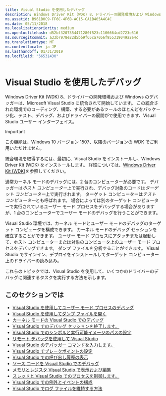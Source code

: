 ```yaml
---
title: Visual Studio を使用したデバッグ
description: Windows Driver Kit (WDK) 8、ドライバーの開発環境および Windows のデバッガーは、Microsoft Visual Studio に統合されて開始しています。
ms.assetid: B961B0C9-FF6C-4F6B-AC15-CA1B405A4C4C
ms.date: 05/11/2018
ms.localizationpriority: medium
ms.openlocfilehash: d52bf3207354471280f523c1106664cd2723e516
ms.sourcegitcommit: a33b7978e22d5bb9f65ca7056f955319049a2e4c
ms.translationtype: MT
ms.contentlocale: ja-JP
ms.lasthandoff: 01/31/2019
ms.locfileid: "56531430"
---
```

# <a name="debugging-using-visual-studio"></a>Visual Studio を使用したデバッグ

Windows Driver Kit (WDK) 8、ドライバーの開発環境および Windows のデバッガーは、Microsoft Visual Studio に統合されて開始しています。 この統合された環境でのコーディング、構築、する必要があるツールのほとんどをパッケージ化、テスト、デバッグ、およびドライバーの展開がで使用できます、Visual Studio ユーザー インターフェイス。

> [!IMPORTANT]
> この機能は、Windows 10 バージョン 1507、以降のバージョンの WDK でご利用いただけません。
>
 
統合環境を取得するには、最初に、Visual Studio をインストールし、Windows Driver Kit (WDK) をインストールします。 詳細については、[Windows Driver Kit (WDK)](https://go.microsoft.com/fwlink/p?linkid=391063)を参照してください。

通常カーネル モードのデバッグには、2 台のコンピューターが必要です。 デバッガーは*ホスト コンピューター*上で実行され、デバッグ対象のコードは*ターゲット コンピューター*上で実行されます。 ターゲット コンピューターは*テスト コンピューター*とも呼ばれます。 場合によっては別のターゲット コンピューターで実行されているユーザー モード プロセスをデバッグする場合がありますが、1 台のコンピューターでユーザー モードのデバッグを行うことができます。

Visual Studio 環境では、カーネル モードとユーザー モードのデバッグのターゲット コンピュータを構成できます。 カーネル モードのデバッグ セッションを確立することができます。 ユーザー モード プロセスにアタッチまたは起動して、ホスト コンピューターまたは対象のコンピュータ上のユーザー モード プロセスをデバッグできます。 ダンプ ファイルを分析することができます。 Visual Studio でサインイン、デプロイをインストールしてターゲット コンピューター上のドライバーの読み込み。

これらのトピックでは、Visual Studio を使用して、いくつかのドライバーのデバッグに関連するタスクを実行する方法を示します。

## <a name="span-idinthissectionspanin-this-section"></a><span id="in_this_section"></span>このセクションでは


-   [Visual Studio を使用してユーザー モード プロセスのデバッグ](debugging-a-user-mode-process-using-visual-studio.md)
-   [Visual Studio を使用してダンプ ファイルを開く](opening-a-crash-dump-file-using-visual-studio.md)
-   [カーネル モードの Visual Studio でのデバッグ](performing-kernel-mode-debugging-using-visual-studio.md)
-   [Visual Studio でのデバッグ セッションを終了します。](ending-a-debugging-session-in-visual-studio.md)
-   [Visual Studio でのシンボルと実行可能イメージのパスの設定](setting-symbol-and-source-paths-in-visual-studio.md)
-   [リモート デバッグを使用して Visual Studio](remote-debugging-using-visual-studio.md)
-   [Visual Studio のデバッガー コマンドを入力します。](entering-debugger-commands-in-visual-studio.md)
-   [Visual Studio でブレークポイントの設定](setting-breakpoints-in-visual-studio.md)
-   [Visual Studio での呼び出し履歴の表示](viewing-the-call-stack-in-visual-studio.md)
-   [ソース コードを Visual Studio でのデバッグ](viewing-source-and-assembly-code-in-visual-studio.md)
-   [メモリとレジスタ Visual Studio で表示および編集](viewing-memory--variables--and-registers-in-visual-studio.md)
-   [スレッドと Visual Studio でのプロセスを制御します。](viewing-threads-and-processes-in-visual-studio.md)
-   [Visual Studio での例外とイベントの構成](configuring-exceptions-and-events-in-visual-studio.md)
-   [Visual Studio でログ ファイルを維持する方法](keeping-a-log-file-in-visual-studio.md)

 

 





